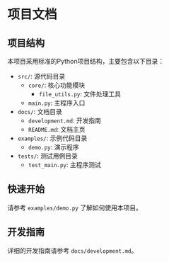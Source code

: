 # 项目文档

## 项目结构
本项目采用标准的Python项目结构，主要包含以下目录：

- `src/`: 源代码目录
  - `core/`: 核心功能模块
    - `file_utils.py`: 文件处理工具
  - `main.py`: 主程序入口
- `docs/`: 文档目录
  - `development.md`: 开发指南
  - `README.md`: 文档主页
- `examples/`: 示例代码目录
  - `demo.py`: 演示程序
- `tests/`: 测试用例目录
  - `test_main.py`: 主程序测试

## 快速开始
请参考 `examples/demo.py` 了解如何使用本项目。

## 开发指南
详细的开发指南请参考 `docs/development.md`。